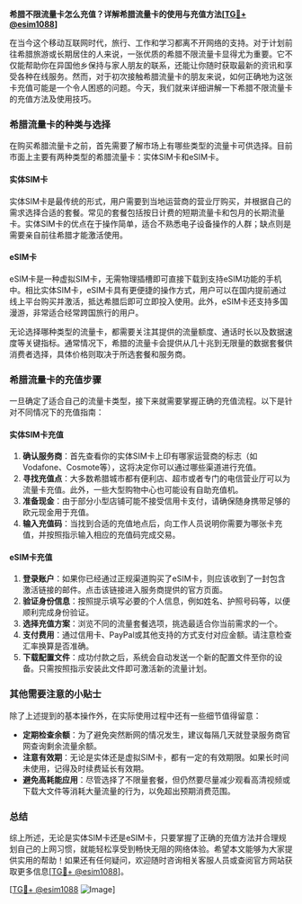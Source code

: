 **希腊不限流量卡怎么充值？详解希腊流量卡的使用与充值方法[[TG💪+ @esim1088](https://t.me/s/esim1088)]**

在当今这个移动互联网时代，旅行、工作和学习都离不开网络的支持。对于计划前往希腊旅游或长期居住的人来说，一张优质的希腊不限流量卡显得尤为重要。它不仅能帮助你在异国他乡保持与家人朋友的联系，还能让你随时获取最新的资讯和享受各种在线服务。然而，对于初次接触希腊流量卡的朋友来说，如何正确地为这张卡充值可能是一个令人困惑的问题。今天，我们就来详细讲解一下希腊不限流量卡的充值方法及使用技巧。

### 希腊流量卡的种类与选择

在购买希腊流量卡之前，首先需要了解市场上有哪些类型的流量卡可供选择。目前市面上主要有两种类型的希腊流量卡：实体SIM卡和eSIM卡。

#### 实体SIM卡
实体SIM卡是最传统的形式，用户需要到当地运营商的营业厅购买，并根据自己的需求选择合适的套餐。常见的套餐包括按日计费的短期流量卡和包月的长期流量卡。实体SIM卡的优点在于操作简单，适合不熟悉电子设备操作的人群；缺点则是需要亲自前往希腊才能激活使用。

#### eSIM卡
eSIM卡是一种虚拟SIM卡，无需物理插槽即可直接下载到支持eSIM功能的手机中。相比实体SIM卡，eSIM卡具有更便捷的操作方式，用户可以在国内提前通过线上平台购买并激活，抵达希腊后即可立即投入使用。此外，eSIM卡还支持多国漫游，非常适合经常跨国旅行的用户。

无论选择哪种类型的流量卡，都需要关注其提供的流量额度、通话时长以及数据速度等关键指标。通常情况下，希腊的流量卡会提供从几十兆到无限量的数据套餐供消费者选择，具体价格则取决于所选套餐和服务商。

### 希腊流量卡的充值步骤

一旦确定了适合自己的流量卡类型，接下来就需要掌握正确的充值流程。以下是针对不同情况下的充值指南：

#### 实体SIM卡充值
1. **确认服务商**：首先查看你的实体SIM卡上印有哪家运营商的标志（如Vodafone、Cosmote等），这将决定你可以通过哪些渠道进行充值。
2. **寻找充值点**：大多数希腊城市都有便利店、超市或者专门的电信营业厅可以为流量卡充值。此外，一些大型购物中心也可能设有自助充值机。
3. **准备现金**：由于部分小型店铺可能不接受信用卡支付，请确保随身携带足够的欧元现金用于充值。
4. **输入充值码**：当找到合适的充值地点后，向工作人员说明你需要为哪张卡充值，并按照指示输入相应的充值码完成交易。

#### eSIM卡充值
1. **登录账户**：如果你已经通过正规渠道购买了eSIM卡，则应该收到了一封包含激活链接的邮件。点击该链接进入服务商提供的官方页面。
2. **验证身份信息**：按照提示填写必要的个人信息，例如姓名、护照号码等，以便顺利完成身份验证。
3. **选择充值方案**：浏览不同的流量套餐选项，挑选最适合你当前需求的一个。
4. **支付费用**：通过信用卡、PayPal或其他支持的方式支付对应金额。请注意检查汇率换算是否准确。
5. **下载配置文件**：成功付款之后，系统会自动发送一个新的配置文件至你的设备。只需按照指示安装此文件即可激活新的流量计划。

### 其他需要注意的小贴士

除了上述提到的基本操作外，在实际使用过程中还有一些细节值得留意：

- **定期检查余额**：为了避免突然断网的情况发生，建议每隔几天就登录服务商官网查询剩余流量余额。
- **注意有效期**：无论是实体还是虚拟SIM卡，都有一定的有效期限。如果长时间未使用，记得及时续费延长有效期。
- **避免高耗能应用**：尽管选择了不限量套餐，但仍然要尽量减少观看高清视频或下载大文件等消耗大量流量的行为，以免超出预期消费范围。

### 总结

综上所述，无论是实体SIM卡还是eSIM卡，只要掌握了正确的充值方法并合理规划自己的上网习惯，就能轻松享受到畅快无阻的网络体验。希望本文能够为大家提供实用的帮助！如果还有任何疑问，欢迎随时咨询相关客服人员或查阅官方网站获取更多信息[[TG💪+ @esim1088](https://t.me/s/esim1088)]。

[[TG💪+ @esim1088](https://t.me/s/esim1088) ![Image](https://i.postimg.cc/4NQfJmqS/Snipaste-2025-05-13-00-14-12.png)]
